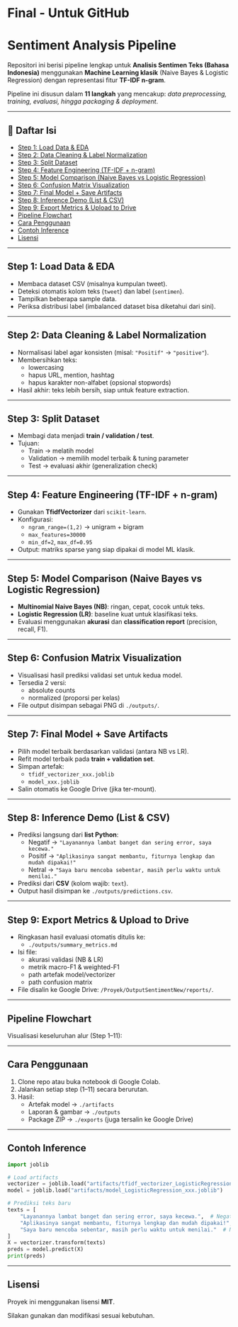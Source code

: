 # Final - Untuk GitHub

# Sentiment Analysis Pipeline

Repositori ini berisi pipeline lengkap untuk **Analisis Sentimen Teks (Bahasa Indonesia)** menggunakan **Machine Learning klasik** (Naive Bayes & Logistic Regression) dengan representasi fitur **TF-IDF n-gram**.

Pipeline ini disusun dalam **11 langkah** yang mencakup: *data preprocessing, training, evaluasi, hingga packaging & deployment*.

---

## 📑 Daftar Isi

- [Step 1: Load Data & EDA](https://www.notion.so/Final-Untuk-GitHub-281660e5a316803f8317f1e6bfd1b42d?pvs=21)
- [Step 2: Data Cleaning & Label Normalization](https://www.notion.so/Final-Untuk-GitHub-281660e5a316803f8317f1e6bfd1b42d?pvs=21)
- [Step 3: Split Dataset](https://www.notion.so/Final-Untuk-GitHub-281660e5a316803f8317f1e6bfd1b42d?pvs=21)
- [Step 4: Feature Engineering (TF-IDF + n-gram)](https://www.notion.so/Final-Untuk-GitHub-281660e5a316803f8317f1e6bfd1b42d?pvs=21)
- [Step 5: Model Comparison (Naive Bayes vs Logistic Regression)](https://www.notion.so/Final-Untuk-GitHub-281660e5a316803f8317f1e6bfd1b42d?pvs=21)
- [Step 6: Confusion Matrix Visualization](https://www.notion.so/Final-Untuk-GitHub-281660e5a316803f8317f1e6bfd1b42d?pvs=21)
- [Step 7: Final Model + Save Artifacts](https://www.notion.so/Final-Untuk-GitHub-281660e5a316803f8317f1e6bfd1b42d?pvs=21)
- [Step 8: Inference Demo (List & CSV)](https://www.notion.so/Final-Untuk-GitHub-281660e5a316803f8317f1e6bfd1b42d?pvs=21)
- [Step 9: Export Metrics & Upload to Drive](https://www.notion.so/Final-Untuk-GitHub-281660e5a316803f8317f1e6bfd1b42d?pvs=21)
- [Pipeline Flowchart](https://www.notion.so/Final-Untuk-GitHub-281660e5a316803f8317f1e6bfd1b42d?pvs=21)
- [Cara Penggunaan](https://www.notion.so/Final-Untuk-GitHub-281660e5a316803f8317f1e6bfd1b42d?pvs=21)
- [Contoh Inference](https://www.notion.so/Final-Untuk-GitHub-281660e5a316803f8317f1e6bfd1b42d?pvs=21)
- [Lisensi](https://www.notion.so/Final-Untuk-GitHub-281660e5a316803f8317f1e6bfd1b42d?pvs=21)

---

## Step 1: Load Data & EDA

- Membaca dataset CSV (misalnya kumpulan tweet).
- Deteksi otomatis kolom teks (`tweet`) dan label (`sentimen`).
- Tampilkan beberapa sample data.
- Periksa distribusi label (imbalanced dataset bisa diketahui dari sini).

---

## Step 2: Data Cleaning & Label Normalization

- Normalisasi label agar konsisten (misal: `"Positif"` → `"positive"`).
- Membersihkan teks:
    - lowercasing
    - hapus URL, mention, hashtag
    - hapus karakter non-alfabet (opsional stopwords)
- Hasil akhir: teks lebih bersih, siap untuk feature extraction.

---

## Step 3: Split Dataset

- Membagi data menjadi **train / validation / test**.
- Tujuan:
    - Train → melatih model
    - Validation → memilih model terbaik & tuning parameter
    - Test → evaluasi akhir (generalization check)

---

## Step 4: Feature Engineering (TF-IDF + n-gram)

- Gunakan **TfidfVectorizer** dari `scikit-learn`.
- Konfigurasi:
    - `ngram_range=(1,2)` → unigram + bigram
    - `max_features=30000`
    - `min_df=2`, `max_df=0.95`
- Output: matriks sparse yang siap dipakai di model ML klasik.

---

## Step 5: Model Comparison (Naive Bayes vs Logistic Regression)

- **Multinomial Naive Bayes (NB)**: ringan, cepat, cocok untuk teks.
- **Logistic Regression (LR)**: baseline kuat untuk klasifikasi teks.
- Evaluasi menggunakan **akurasi** dan **classification report** (precision, recall, F1).

---

## Step 6: Confusion Matrix Visualization

- Visualisasi hasil prediksi validasi set untuk kedua model.
- Tersedia 2 versi:
    - absolute counts
    - normalized (proporsi per kelas)
- File output disimpan sebagai PNG di `./outputs/`.

---

## Step 7: Final Model + Save Artifacts

- Pilih model terbaik berdasarkan validasi (antara NB vs LR).
- Refit model terbaik pada **train + validation set**.
- Simpan artefak:
    - `tfidf_vectorizer_xxx.joblib`
    - `model_xxx.joblib`
- Salin otomatis ke Google Drive (jika ter-mount).

---

## Step 8: Inference Demo (List & CSV)

- Prediksi langsung dari **list Python**:
    - Negatif → `"Layanannya lambat banget dan sering error, saya kecewa."`
    - Positif → `"Aplikasinya sangat membantu, fiturnya lengkap dan mudah dipakai!"`
    - Netral → `"Saya baru mencoba sebentar, masih perlu waktu untuk menilai."`
- Prediksi dari **CSV** (kolom wajib: `text`).
- Output hasil disimpan ke `./outputs/predictions.csv`.

---

## Step 9: Export Metrics & Upload to Drive

- Ringkasan hasil evaluasi otomatis ditulis ke:
    - `./outputs/summary_metrics.md`
- Isi file:
    - akurasi validasi (NB & LR)
    - metrik macro-F1 & weighted-F1
    - path artefak model/vectorizer
    - path confusion matrix
- File disalin ke Google Drive: `/Proyek/OutputSentimentNew/reports/`.

---

## Pipeline Flowchart

Visualisasi keseluruhan alur (Step 1–11):

---

## Cara Penggunaan

1. Clone repo atau buka notebook di Google Colab.
2. Jalankan setiap step (1–11) secara berurutan.
3. Hasil:
    - Artefak model → `./artifacts`
    - Laporan & gambar → `./outputs`
    - Package ZIP → `./exports` (juga tersalin ke Google Drive)

---

## Contoh Inference

```python
import joblib

# Load artifacts
vectorizer = joblib.load("artifacts/tfidf_vectorizer_LogisticRegression_xxx.joblib")
model = joblib.load("artifacts/model_LogisticRegression_xxx.joblib")

# Prediksi teks baru
texts = [
    "Layanannya lambat banget dan sering error, saya kecewa.",  # Negatif
    "Aplikasinya sangat membantu, fiturnya lengkap dan mudah dipakai!",  # Positif
    "Saya baru mencoba sebentar, masih perlu waktu untuk menilai."  # Netral
]
X = vectorizer.transform(texts)
preds = model.predict(X)
print(preds)

```

---

## Lisensi

Proyek ini menggunakan lisensi **MIT**.

Silakan gunakan dan modifikasi sesuai kebutuhan.
